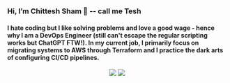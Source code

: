 ### Hi, I’m Chittesh Sham 👋 -- call me Tesh
#### I hate coding but I like solving problems and love a good wage - hence why I am a DevOps Engineer (still can't escape the regular scripting works but ChatGPT FTW!). In my current job, I primarily focus on migrating systems to AWS through Terraform and I practice the dark arts of configuring CI/CD pipelines.

<div align ="center"> 
	<a href="mailto:shamchittesh@gmail.com"><img src="https://img.shields.io/badge/-Gmail-%23333?style=for-the-badge&logo=gmail&logoColor=white" target="_blank"></a>
	<a href="https://www.linkedin.com/in/chittesh-sham-956ba5a0/" target="_blank"><img src="https://img.shields.io/badge/-LinkedIn-%23333?style=for-the-badge&logo=linkedin&logoColor=white" target="_blank"></a> 
</div>
